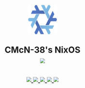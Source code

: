 <h1 align="center">
      <img src="https://raw.githubusercontent.com/NixOS/nixos-artwork/master/logo/nix-snowflake.svg" width="96px" height="96px" />
      <br>
  
  CMcN-38's NixOS <br>
  <img src="https://raw.githubusercontent.com/catppuccin/catppuccin/main/assets/palette/macchiato.png" width="600px" /> <br>
  <div align="center">

  <div align="center">
   <p></p>
   <a href="">
      <img src="https://img.shields.io/github/issues/CMcN-38/.nixos?color=fab387&labelColor=303446&style=for-the-badge">
   </a>
   <a href="https://github.com/CMcN-38/.nixos/">
      <img src="https://img.shields.io/github/stars/CMcN-38/.nixos?color=ca9ee6&labelColor=303446&style=for-the-badge">
   </a>
   <a href="https://github.com/CMcN-38/.nixos/">
      <img src="https://img.shields.io/github/repo-size/CMcN-38/.nixos?color=ea999c&labelColor=303446&style=for-the-badge">
   </a>
   <a href="https://github.com/CMcN-38/.nixos/.github/LICENSE">
    <img src="https://img.shields.io/static/v1.svg?style=for-the-badge&label=License&message=GPL-3&logoColor=ca9ee6&colorA=313244&colorB=cba6f7"/>
   </a>
      <a = href="https://nixos.org">
      <img src="https://img.shields.io/badge/NixOS-unstable-blue.svg?style=for-the-badge&labelColor=303446&logo=NixOS&logoColor=white&color=91D7E3">
    </a>
   <br>
</div>
</h1>

<br>
</div>

<p align="center">
<img src="https://media.discordapp.net/attachments/1020403449092911186/1024341925630844939/unknown.png?width=1122&height=631" width="600" alt="" />
</p>
